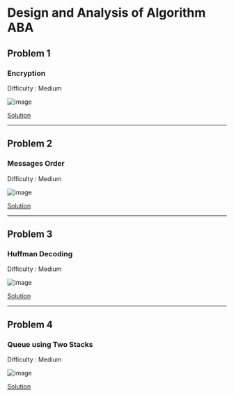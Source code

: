 # Design and Analysis of Algorithm ABA

## Problem 1

### Encryption

Difficulty : Medium

![image](https://user-images.githubusercontent.com/64460474/183938584-2ab5fdd8-4993-48be-8d29-a20507b86dd3.png)


[Solution](https://github.com/aniruddhabagal/DAA_ABA/blob/main/Encryption.cpp)

---
## Problem 2

### Messages Order

Difficulty : Medium

![image](https://user-images.githubusercontent.com/64460474/183938749-6824d063-b19d-48ce-af46-eae3b1121f91.png)


[Solution](https://github.com/aniruddhabagal/DAA_ABA/blob/main/Messages%20Order.cpp)

---
## Problem 3

### Huffman Decoding

Difficulty : Medium

![image](https://user-images.githubusercontent.com/64460474/183940264-2073d1d5-1204-4eab-822d-fd80279dea48.png)


[Solution](https://github.com/aniruddhabagal/DAA_ABA/blob/main/Huffman%20Decoding.cpp)

---
## Problem 4

### Queue using Two Stacks

Difficulty : Medium

![image](https://user-images.githubusercontent.com/64460474/183940407-a103623f-821f-4ff2-a1cf-8ad80f5a9aaa.png)


[Solution](https://github.com/aniruddhabagal/DAA_ABA/blob/main/Queue%20using%20Two%20Stacks.cpp)
